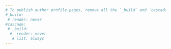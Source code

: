 ```yaml
---
# To publish author profile pages, remove all the `_build` and `cascade` settings below.
#_build:
 # render: never
#cascade:
 # _build:
  #  render: never
   # list: always
---
```

